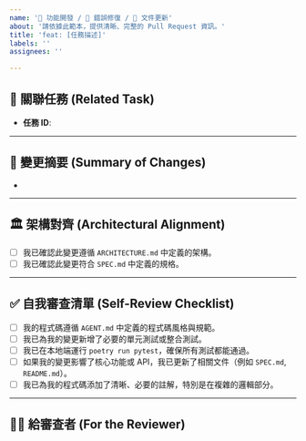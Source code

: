 ```yaml
---
name: '🚀 功能開發 / 🐞 錯誤修復 / 📄 文件更新'
about: '請依據此範本，提供清晰、完整的 Pull Request 資訊。'
title: 'feat: [任務描述]'
labels: ''
assignees: ''

---
```


## 📝 關聯任務 (Related Task)

<!--
請連結此 PR 所對應的 TASKS.md 中的任務 ID。
例如：Closes TASK-P1-TOOL-01
-->

- **任務 ID**:

---

## 📖 變更摘要 (Summary of Changes)

<!--
請簡要描述您做了哪些變更。
例如：
- 實現了 PrometheusQueryTool，用於執行 PromQL 查詢。
- 新增了對應的單元測試，並使用 mock 隔離了外部 API 依賴。
-->

-

---

## 🏛️ 架構對齊 (Architectural Alignment)

<!--
請確認您的變更符合專案的核心設計原則。
-->

- [ ] 我已確認此變更遵循 `ARCHITECTURE.md` 中定義的架構。
- [ ] 我已確認此變更符合 `SPEC.md` 中定義的規格。

---

## ✅ 自我審查清單 (Self-Review Checklist)

<!--
在請求審查之前，請確保您已完成以下所有項目。
-->

- [ ] 我的程式碼遵循 `AGENT.md` 中定義的程式碼風格與規範。
- [ ] 我已為我的變更新增了必要的單元測試或整合測試。
- [ ] 我已在本地端運行 `poetry run pytest`，確保所有測試都能通過。
- [ ] 如果我的變更影響了核心功能或 API，我已更新了相關文件（例如 `SPEC.md`, `README.md`）。
- [ ] 我已為我的程式碼添加了清晰、必要的註解，特別是在複雜的邏輯部分。

---

## 🧑‍💻 給審查者 (For the Reviewer)

<!--
請審查者專注於以下面向：
- **業務邏輯**：變更是否正確地實現了預期功能？
- **架構設計**：變更是否以一種可維護、可擴展的方式融入現有系統？
- **程式碼可讀性**：程式碼是否清晰易懂？
-->
